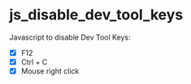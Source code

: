 # js_disable_dev_tool_keys
Javascript to disable Dev Tool Keys:

- [x] F12
- [x] Ctrl + C
- [x] Mouse right click
